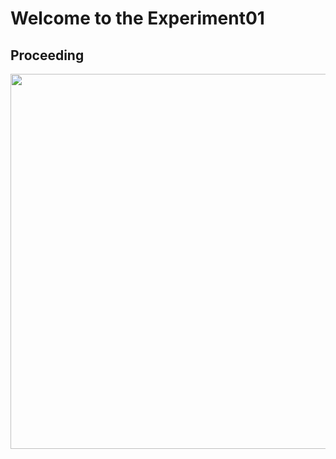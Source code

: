 # Welcome to the Experiment01

## Proceeding

<img src="./Experiment01_Proceeding.png" height="600" />